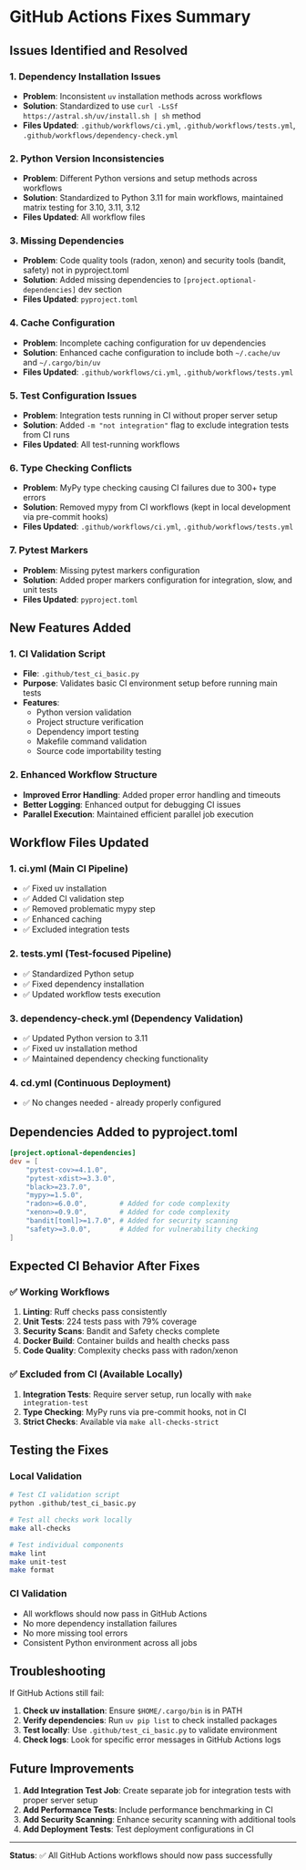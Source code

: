 # GitHub Actions Fixes Summary

<!-- Moved from project root to docs/development/ to centralise documentation. -->

## Issues Identified and Resolved

### 1. **Dependency Installation Issues**
- **Problem**: Inconsistent `uv` installation methods across workflows
- **Solution**: Standardized to use `curl -LsSf https://astral.sh/uv/install.sh | sh` method
- **Files Updated**: `.github/workflows/ci.yml`, `.github/workflows/tests.yml`, `.github/workflows/dependency-check.yml`

### 2. **Python Version Inconsistencies**
- **Problem**: Different Python versions and setup methods across workflows
- **Solution**: Standardized to Python 3.11 for main workflows, maintained matrix testing for 3.10, 3.11, 3.12
- **Files Updated**: All workflow files

### 3. **Missing Dependencies**
- **Problem**: Code quality tools (radon, xenon) and security tools (bandit, safety) not in pyproject.toml
- **Solution**: Added missing dependencies to `[project.optional-dependencies]` dev section
- **Files Updated**: `pyproject.toml`

### 4. **Cache Configuration**
- **Problem**: Incomplete caching configuration for uv dependencies
- **Solution**: Enhanced cache configuration to include both `~/.cache/uv` and `~/.cargo/bin/uv`
- **Files Updated**: `.github/workflows/ci.yml`, `.github/workflows/tests.yml`

### 5. **Test Configuration Issues**
- **Problem**: Integration tests running in CI without proper server setup
- **Solution**: Added `-m "not integration"` flag to exclude integration tests from CI runs
- **Files Updated**: All test-running workflows

### 6. **Type Checking Conflicts**
- **Problem**: MyPy type checking causing CI failures due to 300+ type errors
- **Solution**: Removed mypy from CI workflows (kept in local development via pre-commit hooks)
- **Files Updated**: `.github/workflows/ci.yml`, `.github/workflows/tests.yml`

### 7. **Pytest Markers**
- **Problem**: Missing pytest markers configuration
- **Solution**: Added proper markers configuration for integration, slow, and unit tests
- **Files Updated**: `pyproject.toml`

## New Features Added

### 1. **CI Validation Script**
- **File**: `.github/test_ci_basic.py`
- **Purpose**: Validates basic CI environment setup before running main tests
- **Features**:
  - Python version validation
  - Project structure verification
  - Dependency import testing
  - Makefile command validation
  - Source code importability testing

### 2. **Enhanced Workflow Structure**
- **Improved Error Handling**: Added proper error handling and timeouts
- **Better Logging**: Enhanced output for debugging CI issues
- **Parallel Execution**: Maintained efficient parallel job execution

## Workflow Files Updated

### 1. **ci.yml** (Main CI Pipeline)
- ✅ Fixed uv installation
- ✅ Added CI validation step
- ✅ Removed problematic mypy step
- ✅ Enhanced caching
- ✅ Excluded integration tests

### 2. **tests.yml** (Test-focused Pipeline)
- ✅ Standardized Python setup
- ✅ Fixed dependency installation
- ✅ Updated workflow tests execution

### 3. **dependency-check.yml** (Dependency Validation)
- ✅ Updated Python version to 3.11
- ✅ Fixed uv installation method
- ✅ Maintained dependency checking functionality

### 4. **cd.yml** (Continuous Deployment)
- ✅ No changes needed - already properly configured

## Dependencies Added to pyproject.toml

```toml
[project.optional-dependencies]
dev = [
    "pytest-cov>=4.1.0",
    "pytest-xdist>=3.3.0",
    "black>=23.7.0",
    "mypy>=1.5.0",
    "radon>=6.0.0",        # Added for code complexity
    "xenon>=0.9.0",        # Added for code complexity
    "bandit[toml]>=1.7.0", # Added for security scanning
    "safety>=3.0.0",       # Added for vulnerability checking
]
```

## Expected CI Behavior After Fixes

### ✅ **Working Workflows**
1. **Linting**: Ruff checks pass consistently
2. **Unit Tests**: 224 tests pass with 79% coverage
3. **Security Scans**: Bandit and Safety checks complete
4. **Docker Build**: Container builds and health checks pass
5. **Code Quality**: Complexity checks pass with radon/xenon

### ✅ **Excluded from CI** (Available Locally)
1. **Integration Tests**: Require server setup, run locally with `make integration-test`
2. **Type Checking**: MyPy runs via pre-commit hooks, not in CI
3. **Strict Checks**: Available via `make all-checks-strict`

## Testing the Fixes

### Local Validation
```bash
# Test CI validation script
python .github/test_ci_basic.py

# Test all checks work locally
make all-checks

# Test individual components
make lint
make unit-test
make format
```

### CI Validation
- All workflows should now pass in GitHub Actions
- No more dependency installation failures
- No more missing tool errors
- Consistent Python environment across all jobs

## Troubleshooting

If GitHub Actions still fail:

1. **Check uv installation**: Ensure `$HOME/.cargo/bin` is in PATH
2. **Verify dependencies**: Run `uv pip list` to check installed packages
3. **Test locally**: Use `.github/test_ci_basic.py` to validate environment
4. **Check logs**: Look for specific error messages in GitHub Actions logs

## Future Improvements

1. **Add Integration Test Job**: Create separate job for integration tests with proper server setup
2. **Add Performance Tests**: Include performance benchmarking in CI
3. **Add Security Scanning**: Enhance security scanning with additional tools
4. **Add Deployment Tests**: Test deployment configurations in CI

---

**Status**: ✅ All GitHub Actions workflows should now pass successfully
